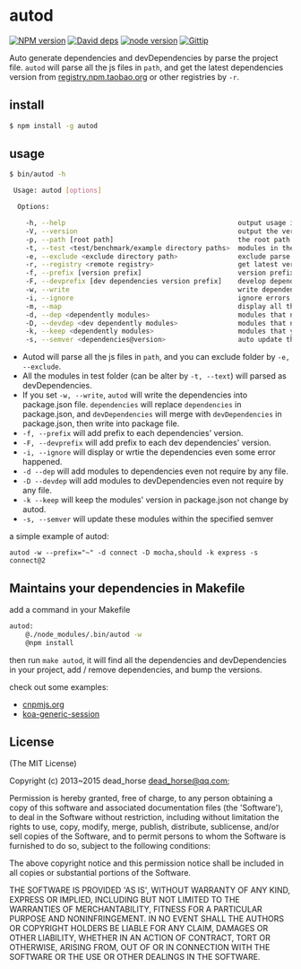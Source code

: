 
# autod

[![NPM version][npm-image]][npm-url]
[![David deps][david-image]][david-url]
[![node version][node-image]][node-url]
[![Gittip][gittip-image]][gittip-url]

[npm-image]: https://img.shields.io/npm/v/autod.svg?style=flat-square
[npm-url]: https://npmjs.org/package/autod
[david-image]: https://img.shields.io/david/node-modules/autod.svg?style=flat-square
[david-url]: https://david-dm.org/node-modules/autod
[node-image]: https://img.shields.io/badge/node.js-%3E=_0.10-green.svg?style=flat-square
[node-url]: http://nodejs.org/download/
[gittip-image]: https://img.shields.io/gittip/dead-horse.svg?style=flat-square
[gittip-url]: https://www.gittip.com/dead-horse/

Auto generate dependencies and devDependencies by parse the project file.
`autod` will parse all the js files in `path`, and get the latest dependencies version from [registry.npm.taobao.org](http://registry.npm.taobao.org) or other registries by `-r`.

## install

```bash
$ npm install -g autod
```

## usage

```bash
$ bin/autod -h

 Usage: autod [options]

  Options:

    -h, --help                                           output usage information
    -V, --version                                        output the version number
    -p, --path [root path]                               the root path to be parse
    -t, --test <test/benchmark/example directory paths>  modules in these paths will be tread as devDependencies
    -e, --exclude <exclude directory path>               exclude parse directory, split by `,`
    -r, --registry <remote registry>                     get latest version from which registry
    -f, --prefix [version prefix]                        version prefix, can be `~` or `^`
    -F, --devprefix [dev dependencies version prefix]    develop dependencies version prefix, can be `~` or `^`
    -w, --write                                          write dependencies into package.json
    -i, --ignore                                         ignore errors, display the dependencies or write the dependencies.
    -m, --map                                            display all the dependencies require by which file
    -d, --dep <dependently modules>                      modules that not require in source file, but you need them as dependencies
    -D, --devdep <dev dependently modules>               modules that not require in source file, but you need them in as devDependencies
    -k, --keep <dependently modules>                     modules that you want to keep version in package.json file
    -s, --semver <dependencies@version>                  auto update these modules within the specified semver
```

* Autod will parse all the js files in `path`, and you can exclude folder by `-e, --exclude`.
* All the modules in test folder (can be alter by `-t, --text`) will parsed as devDependencies.
* If you set `-w, --write`, `autod` will write the dependencies into package.json file. `dependencies` will replace `dependencies` in package.json, and `devDependencies` will merge with `devDependencies` in package.json, then write into package file.
* `-f, --prefix` will add prefix to each dependencies' version.
* `-F, --devprefix` will add prefix to each dev dependencies' version.
* `-i, --ignore` will display or wrtie the dependencies even some error happened.
* `-d --dep` will add modules to dependencies even not require by any file.
* `-D --devdep` will add modules to devDependencies even not require by any file.
* `-k --keep` will keep the modules' version in package.json not change by autod.
* `-s, --semver` will update these modules within the specified semver

a simple example of autod:

```
autod -w --prefix="~" -d connect -D mocha,should -k express -s connect@2
```

## Maintains your dependencies in Makefile

add a command in your Makefile

```sh
autod:
    @./node_modules/.bin/autod -w
    @npm install

```

then run `make autod`, it will find all the dependencies and devDependencies in your project,
add / remove dependencies, and bump the versions.

check out some examples:

 - [cnpmjs.org](https://github.com/cnpm/cnpmjs.org/blob/master/Makefile#L95)
 - [koa-generic-session](https://github.com/koajs/generic-session/blob/master/Makefile#L40)

## License

(The MIT License)

Copyright (c) 2013~2015 dead_horse <dead_horse@qq.com>;

Permission is hereby granted, free of charge, to any person obtaining
a copy of this software and associated documentation files (the
'Software'), to deal in the Software without restriction, including
without limitation the rights to use, copy, modify, merge, publish,
distribute, sublicense, and/or sell copies of the Software, and to
permit persons to whom the Software is furnished to do so, subject to
the following conditions:

The above copyright notice and this permission notice shall be
included in all copies or substantial portions of the Software.

THE SOFTWARE IS PROVIDED 'AS IS', WITHOUT WARRANTY OF ANY KIND,
EXPRESS OR IMPLIED, INCLUDING BUT NOT LIMITED TO THE WARRANTIES OF
MERCHANTABILITY, FITNESS FOR A PARTICULAR PURPOSE AND NONINFRINGEMENT.
IN NO EVENT SHALL THE AUTHORS OR COPYRIGHT HOLDERS BE LIABLE FOR ANY
CLAIM, DAMAGES OR OTHER LIABILITY, WHETHER IN AN ACTION OF CONTRACT,
TORT OR OTHERWISE, ARISING FROM, OUT OF OR IN CONNECTION WITH THE
SOFTWARE OR THE USE OR OTHER DEALINGS IN THE SOFTWARE.

